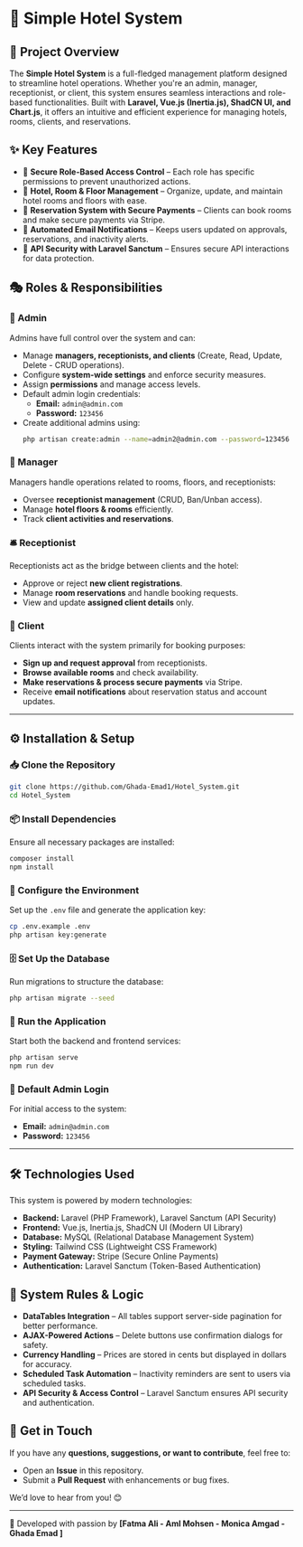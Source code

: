 # 🏨 Simple Hotel System



## 📖 Project Overview

The **Simple Hotel System** is a full-fledged management platform designed to streamline hotel operations. Whether you're an admin, manager, receptionist, or client, this system ensures seamless interactions and role-based functionalities. Built with **Laravel, Vue.js (Inertia.js), ShadCN UI, and Chart.js**, it offers an intuitive and efficient experience for managing hotels, rooms, clients, and reservations.

## ✨ Key Features

- 🔐 **Secure Role-Based Access Control** – Each role has specific permissions to prevent unauthorized actions.
- 🏨 **Hotel, Room & Floor Management** – Organize, update, and maintain hotel rooms and floors with ease.
- 📅 **Reservation System with Secure Payments** – Clients can book rooms and make secure payments via Stripe.
- 📩 **Automated Email Notifications** – Keeps users updated on approvals, reservations, and inactivity alerts.
- 🔗 **API Security with Laravel Sanctum** – Ensures secure API interactions for data protection.

## 🎭 Roles & Responsibilities

### 👑 Admin

Admins have full control over the system and can:

- Manage **managers, receptionists, and clients** (Create, Read, Update, Delete - CRUD operations).
- Configure **system-wide settings** and enforce security measures.
- Assign **permissions** and manage access levels.
- Default admin login credentials:
  - **Email:** `admin@admin.com`
  - **Password:** `123456`
- Create additional admins using:
  ```sh
  php artisan create:admin --name=admin2@admin.com --password=123456
  ```

### 👔 Manager

Managers handle operations related to rooms, floors, and receptionists:

- Oversee **receptionist management** (CRUD, Ban/Unban access).
- Manage **hotel floors & rooms** efficiently.
- Track **client activities and reservations**.


### 🛎 Receptionist

Receptionists act as the bridge between clients and the hotel:

- Approve or reject **new client registrations**.
- Manage **room reservations** and handle booking requests.
- View and update **assigned client details** only.

### 👤 Client

Clients interact with the system primarily for booking purposes:

- **Sign up and request approval** from receptionists.
- **Browse available rooms** and check availability.
- **Make reservations & process secure payments** via Stripe.
- Receive **email notifications** about reservation status and account updates.

---

## ⚙️ Installation & Setup

### 📥 Clone the Repository

```sh
git clone https://github.com/Ghada-Emad1/Hotel_System.git
cd Hotel_System
```

### 📦 Install Dependencies

Ensure all necessary packages are installed:

```sh
composer install
npm install
```

### 🔧 Configure the Environment

Set up the `.env` file and generate the application key:

```sh
cp .env.example .env
php artisan key:generate
```

### 🗄 Set Up the Database

Run migrations to structure the database:

```sh
php artisan migrate --seed
```

### 🚀 Run the Application

Start both the backend and frontend services:

```sh
php artisan serve
npm run dev
```

### 🔑 Default Admin Login

For initial access to the system:

- **Email:** `admin@admin.com`
- **Password:** `123456`

---

## 🛠 Technologies Used

This system is powered by modern technologies:

- **Backend:** Laravel (PHP Framework), Laravel Sanctum (API Security)
- **Frontend:** Vue.js, Inertia.js, ShadCN UI (Modern UI Library)
- **Database:** MySQL (Relational Database Management System)
- **Styling:** Tailwind CSS (Lightweight CSS Framework)
- **Payment Gateway:** Stripe (Secure Online Payments)
- **Authentication:** Laravel Sanctum (Token-Based Authentication)

## 📜 System Rules & Logic

- **DataTables Integration** – All tables support server-side pagination for better performance.
- **AJAX-Powered Actions** – Delete buttons use confirmation dialogs for safety.
- **Currency Handling** – Prices are stored in cents but displayed in dollars for accuracy.
- **Scheduled Task Automation** – Inactivity reminders are sent to users via scheduled tasks.
- **API Security & Access Control** – Laravel Sanctum ensures API security and authentication.

## 📩 Get in Touch

If you have any **questions, suggestions, or want to contribute**, feel free to:

- Open an **Issue** in this repository.
- Submit a **Pull Request** with enhancements or bug fixes.

We’d love to hear from you! 😊

---

🚀 Developed with passion by **[Fatma Ali - Aml Mohsen - Monica Amgad - Ghada Emad ]**

